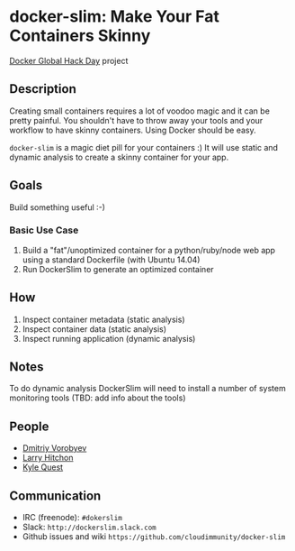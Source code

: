 # docker-slim: Make Your Fat Containers Skinny

[Docker Global Hack Day](https://www.docker.com/community/hackathon) project

## Description


Creating small containers requires a lot of voodoo magic and it can be pretty painful. You shouldn't have to throw away your tools and your workflow to have skinny containers. Using Docker should be easy. 

`docker-slim` is a magic diet pill for your containers :) It will use static and dynamic analysis to create a skinny container for your app.

## Goals

Build something useful :-)


### Basic Use Case

1. Build a "fat"/unoptimized container for a python/ruby/node web app using a standard Dockerfile (with Ubuntu 14.04)
2. Run DockerSlim to generate an optimized container

## How

1. Inspect container metadata (static analysis)
2. Inspect container data (static analysis)
3. Inspect running application (dynamic analysis)

## Notes

To do dynamic analysis DockerSlim will need to install a number of system monitoring tools (TBD: add info about the tools)

## People

* [Dmitriy Vorobyev](https://github.com/pydima)
* [Larry Hitchon](https://github.com/lhitchon)
* [Kyle Quest](https://github.com/kcq)

## Communication

* IRC (freenode): `#dokerslim`
* Slack: `http://dockerslim.slack.com`
* Github issues and wiki `https://github.com/cloudimmunity/docker-slim`








